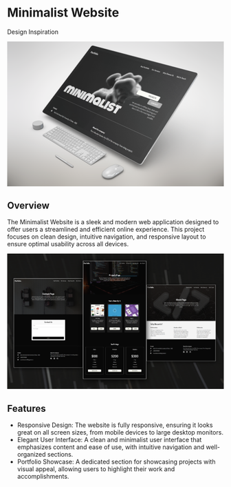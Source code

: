 <h1>Minimalist Website</h1>
<a src="https://dribbble.com/shots/23852527-3M-3D-Designer-Portfolio-Landing-Page-Website">Design Inspiration</a>
<p align="center">
  <img src="https://github.com/NoushinTasnim/Minimalist-Website/blob/main/src/ss/OJK92B1.png" alt="App Screenshot" width="1000" />
</p>
<h2>Overview</h2>
<p>The Minimalist Website is a sleek and modern web application designed to offer users a streamlined and efficient online experience. This project focuses on clean design, intuitive navigation, and responsive layout to ensure optimal usability across all devices.</p>
<p align="center">
  <img src="https://github.com/NoushinTasnim/Minimalist-Website/blob/main/src/ss/Artboard%201.png" alt="App Screenshot" width="1000" />
</p>
<h2>Features</h2>
<ul>
        <li>Responsive Design: The website is fully responsive, ensuring it looks great on all screen sizes, from mobile devices to large desktop monitors.</li>
        <li>Elegant User Interface: A clean and minimalist user interface that emphasizes content and ease of use, with intuitive navigation and well-organized sections.</li>
        <li>Portfolio Showcase: A dedicated section for showcasing projects with visual appeal, allowing users to highlight their work and accomplishments.</li>
 </ul>
